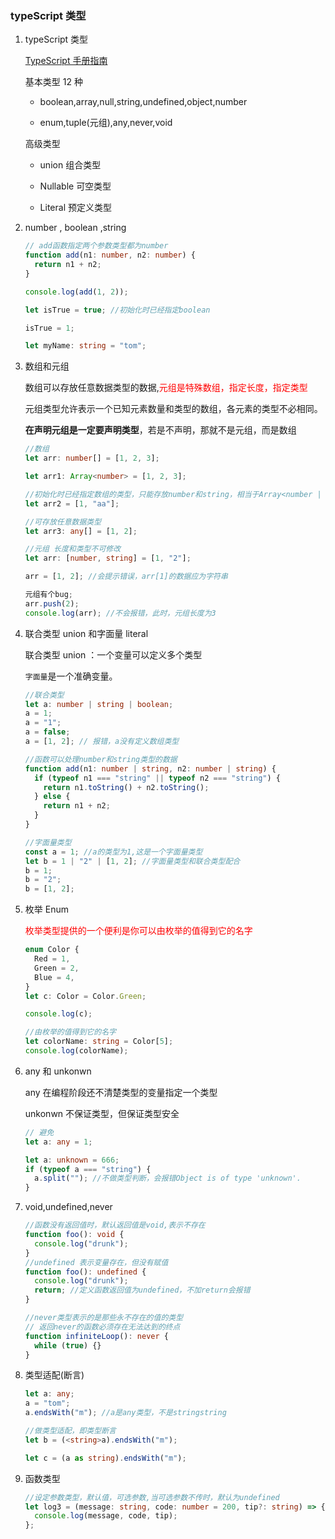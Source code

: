 ### typeScript 类型

1. typeScript 类型

   [TypeScript 手册指南](https://www.tslang.cn/docs/handbook/basic-types.html)

   基本类型 12 种

   - boolean,array,null,string,undefined,object,number

   - enum,tuple(元组),any,never,void

   高级类型

   - union 组合类型

   - Nullable 可空类型

   - Literal 预定义类型

2. number , boolean ,string

   ```typescript
   // add函数指定两个参数类型都为number
   function add(n1: number, n2: number) {
     return n1 + n2;
   }

   console.log(add(1, 2));

   let isTrue = true; //初始化时已经指定boolean

   isTrue = 1;

   let myName: string = "tom";
   ```

3. 数组和元组

   数组可以存放任意数据类型的数据,<font color="red">元组是特殊数组，指定长度，指定类型</font>

   元组类型允许表示一个已知元素数量和类型的数组，各元素的类型不必相同。

   **在声明元组是一定要声明类型**，若是不声明，那就不是元组，而是数组

   ```typescript
   //数组
   let arr: number[] = [1, 2, 3];

   let arr1: Array<number> = [1, 2, 3];

   //初始化时已经指定数组的类型，只能存放number和string，相当于Array<number | string>
   let arr2 = [1, "aa"];

   //可存放任意数据类型
   let arr3: any[] = [1, 2];
   ```

   ```typescript
   //元组 长度和类型不可修改
   let arr: [number, string] = [1, "2"];

   arr = [1, 2]; //会提示错误，arr[1]的数据应为字符串

   元组有个bug;
   arr.push(2);
   console.log(arr); //不会报错，此时，元组长度为3
   ```

4. 联合类型 union 和字面量 literal

   联合类型 union ：一个变量可以定义多个类型

   `字面量`是一个准确变量。

   ```typescript
   //联合类型
   let a: number | string | boolean;
   a = 1;
   a = "1";
   a = false;
   a = [1, 2]; // 报错，a没有定义数组类型

   //函数可以处理number和string类型的数据
   function add(n1: number | string, n2: number | string) {
     if (typeof n1 === "string" || typeof n2 === "string") {
       return n1.toString() + n2.toString();
     } else {
       return n1 + n2;
     }
   }

   //字面量类型
   const a = 1; //a的类型为1,这是一个字面量类型
   let b = 1 | "2" | [1, 2]; //字面量类型和联合类型配合
   b = 1;
   b = "2";
   b = [1, 2];
   ```

5. 枚举 Enum

   <font color="red">枚举类型提供的一个便利是你可以由枚举的值得到它的名字</font>

   ```typescript
   enum Color {
     Red = 1,
     Green = 2,
     Blue = 4,
   }
   let c: Color = Color.Green;

   console.log(c);

   //由枚举的值得到它的名字
   let colorName: string = Color[5];
   console.log(colorName);
   ```

6. any 和 unkonwn

   any 在编程阶段还不清楚类型的变量指定一个类型

   unkonwn 不保证类型，但保证类型安全

   ```typescript
   // 避免
   let a: any = 1;

   let a: unknown = 666;
   if (typeof a === "string") {
     a.split(""); //不做类型判断，会报错Object is of type 'unknown'.
   }
   ```

7. void,undefined,never

   ```typescript
   //函数没有返回值时，默认返回值是void,表示不存在
   function foo(): void {
     console.log("drunk");
   }
   //undefined 表示变量存在，但没有赋值
   function foo(): undefined {
     console.log("drunk");
     return; //定义函数返回值为undefined，不加return会报错
   }

   //never类型表示的是那些永不存在的值的类型
   // 返回never的函数必须存在无法达到的终点
   function infiniteLoop(): never {
     while (true) {}
   }
   ```

8. 类型适配(断言)

   ```typescript
   let a: any;
   a = "tom";
   a.endsWith("m"); //a是any类型，不是stringstring

   //做类型适配，即类型断言
   let b = (<string>a).endsWith("m");

   let c = (a as string).endsWith("m");
   ```

9. 函数类型

   ```typescript
   //设定参数类型，默认值，可选参数,当可选参数不传时，默认为undefined
   let log3 = (message: string, code: number = 200, tip?: string) => {
     console.log(message, code, tip);
   };
   ```
